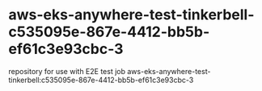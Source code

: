 # aws-eks-anywhere-test-tinkerbell-c535095e-867e-4412-bb5b-ef61c3e93cbc-3
repository for use with E2E test job aws-eks-anywhere-test-tinkerbell:c535095e-867e-4412-bb5b-ef61c3e93cbc-3
